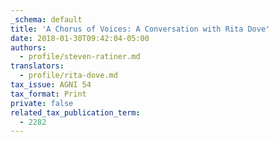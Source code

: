 ```yaml
---
_schema: default
title: 'A Chorus of Voices: A Conversation with Rita Dove'
date: 2018-01-30T09:42:04-05:00
authors:
  - profile/steven-ratiner.md
translators:
  - profile/rita-dove.md
tax_issue: AGNI 54
tax_format: Print
private: false
related_tax_publication_term:
  - 2282
---
```

